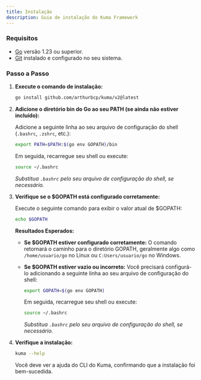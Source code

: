 ```yaml
---
title: Instalação
description: Guia de instalação do Kuma Framework
---
```


### Requisitos

- [Go](https://golang.org/dl/) versão 1.23 ou superior.
- [Git](https://git-scm.com/downloads) instalado e configurado no seu sistema.

### Passo a Passo

1. **Execute o comando de instalação:**

   ```bash
   go install github.com/arthurbcp/kuma/v2@latest
   ```

2. **Adicione o diretório bin do Go ao seu PATH (se ainda não estiver incluído):**

   Adicione a seguinte linha ao seu arquivo de configuração do shell (`.bashrc`, `.zshrc`, etc.):

   ```bash
   export PATH=$PATH:$(go env GOPATH)/bin
   ```

   Em seguida, recarregue seu shell ou execute:

   ```bash
   source ~/.bashrc
   ```

   _Substitua `.bashrc` pelo seu arquivo de configuração do shell, se necessário._

3. **Verifique se o \$GOPATH está configurado corretamente:**

   Execute o seguinte comando para exibir o valor atual de \$GOPATH:

   ```bash
   echo $GOPATH
   ```

   **Resultados Esperados:**

   - **Se \$GOPATH estiver configurado corretamente:** O comando retornará o caminho para o diretório GOPATH, geralmente algo como `/home/usuario/go` no Linux ou `C:Users/usuario/go` no Windows.
   - **Se \$GOPATH estiver vazio ou incorreto:** Você precisará configurá-lo adicionando a seguinte linha ao seu arquivo de configuração do shell:

     ```bash
     export GOPATH=$(go env GOPATH)
     ```

     Em seguida, recarregue seu shell ou execute:

     ```bash
     source ~/.bashrc
     ```

     _Substitua `.bashrc` pelo seu arquivo de configuração do shell, se necessário._

4. **Verifique a instalação:**

   ```bash
   kuma --help
   ```

   Você deve ver a ajuda do CLI do Kuma, confirmando que a instalação foi bem-sucedida.
